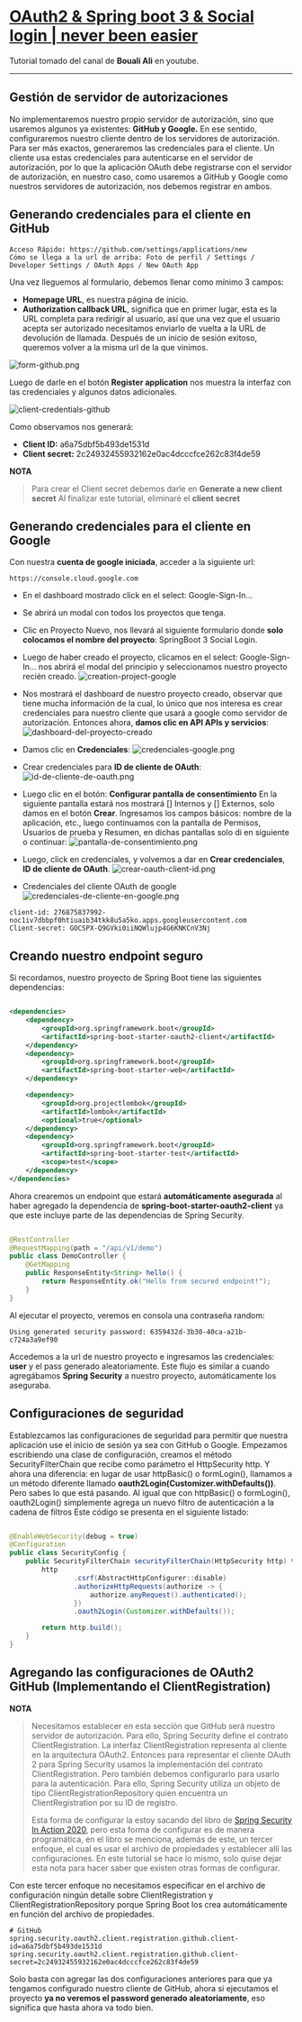 # [OAuth2 & Spring boot 3 & Social login | never been easier](https://www.youtube.com/watch?v=2WNjmT2z7c4&t=2244s)

Tutorial tomado del canal de **Bouali Ali** en youtube.

---

## Gestión de servidor de autorizaciones

No implementaremos nuestro propio servidor de autorización, sino que usaremos algunos ya existentes:
**GitHub y Google.** En ese sentido, configuraremos nuestro cliente dentro de los servidores de autorización. Para ser
más exactos, generaremos las credenciales para el cliente. Un cliente usa estas credenciales para autenticarse en el
servidor de autorización, por lo que la aplicación OAuth debe registrarse con el servidor de autorización, en nuestro
caso, como usaremos a GitHub y Google como nuestros servidores de autorización, nos debemos registrar en ambos.

## Generando credenciales para el cliente en GitHub

````
Acceso Rápido: https://github.com/settings/applications/new
Cómo se llega a la url de arriba: Foto de perfil / Settings / Developer Settings / OAuth Apps / New OAuth App

````

Una vez lleguemos al formulario, debemos llenar como mínimo 3 campos:

- **Homepage URL**, es nuestra página de inicio.
- **Authorization callback URL**, significa que en primer lugar, esta es la URL completa para redirigir al usuario, así
  que una vez que el usuario acepta ser autorizado necesitamos enviarlo de vuelta a la URL de devolución de llamada.
  Después de un inicio de sesión exitoso, queremos volver a la misma url de la que vinimos.

![form-github.png](./assets/form-github.png)

Luego de darle en el botón **Register application** nos muestra la interfaz con las credenciales y algunos datos
adicionales.

![client-credentials-github](./assets/client-credentials-github.png)

Como observamos nos generará:

- **Client ID:** a6a75dbf5b493de1531d
- **Client secret:** 2c24932455932162e0ac4dcccfce262c83f4de59

**NOTA**
> Para crear el Client secret debemos darle en **Generate a new client secret**
> Al finalizar este tutorial, eliminaré el **client secret**

## Generando credenciales para el cliente en Google

Con nuestra **cuenta de google iniciada**, acceder a la siguiente url:

````
https://console.cloud.google.com
````

- En el dashboard mostrado click en el select: Google-Sign-In...
- Se abrirá un modal con todos los proyectos que tenga.
- Clic en Proyecto Nuevo, nos llevará al siguiente formulario donde **solo colocamos el nombre del proyecto**:
  SpringBoot 3 Social Login.
- Luego de haber creado el proyecto, clicamos en el select: Google-Sign-In... nos abrirá el modal del principio y
  seleccionamos nuestro proyecto recién creado.
  ![creation-project-google](./assets/creation-project-google.png)

- Nos mostrará el dashboard de nuestro proyecto creado, observar que tiene mucha información de la cual, lo único que
  nos interesa es crear credenciales para nuestro cliente que usará a google como servidor de autorización. Entonces
  ahora, **damos clic en API APIs y servicios**:
  ![dashboard-del-proyecto-creado](./assets/dashboard-del-proyecto-creado.png)

- Damos clic en **Credenciales**:
  ![credenciales-google.png](./assets/credenciales-google.png)

- Crear credenciales para **ID de cliente de OAuth**:
  ![id-de-cliente-de-oauth.png](./assets/id-de-cliente-de-oauth.png)

- Luego clic en el botón: **Configurar pantalla de consentimiento**
  En la siguiente pantalla estará nos mostrará [] Internos y [] Externos, solo damos en el botón **Crear**.
  Ingresamos los campos básicos: nombre de la aplicación, etc., luego continuamos con la pantalla de Permisos, Usuarios
  de prueba y Resumen, en dichas pantallas solo di en siguiente o continuar:
  ![pantalla-de-consentimiento.png](./assets/pantalla-de-consentimiento.png)

- Luego, click en credenciales, y volvemos a dar en **Crear credenciales**, **ID de cliente de OAuth**.
  ![crear-oauth-client-id.png](./assets/crear-oauth-client-id.png)

- Credenciales del cliente OAuth de google
  ![credenciales-de-cliente-en-google.png](./assets/credenciales-de-cliente-en-google.png)

````
client-id: 276875837992-noc1iv7dbbpf0htiuaib34tkk8u5a5ko.apps.googleusercontent.com
Client-secret: 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
````

## Creando nuestro endpoint seguro

Si recordamos, nuestro proyecto de Spring Boot tiene las siguientes dependencias:

````xml

<dependencies>
    <dependency>
        <groupId>org.springframework.boot</groupId>
        <artifactId>spring-boot-starter-oauth2-client</artifactId>
    </dependency>
    <dependency>
        <groupId>org.springframework.boot</groupId>
        <artifactId>spring-boot-starter-web</artifactId>
    </dependency>

    <dependency>
        <groupId>org.projectlombok</groupId>
        <artifactId>lombok</artifactId>
        <optional>true</optional>
    </dependency>
    <dependency>
        <groupId>org.springframework.boot</groupId>
        <artifactId>spring-boot-starter-test</artifactId>
        <scope>test</scope>
    </dependency>
</dependencies>
````

Ahora crearemos un endpoint que estará **automáticamente asegurada** al haber agregado la dependencia de
**spring-boot-starter-oauth2-client** ya que este incluye parte de las dependencias de Spring Security.

````java

@RestController
@RequestMapping(path = "/api/v1/demo")
public class DemoController {
    @GetMapping
    public ResponseEntity<String> hello() {
        return ResponseEntity.ok("Hello from secured endpoint!");
    }
}
````

Al ejecutar el proyecto, veremos en consola una contraseña random:

````
Using generated security password: 6359432d-3b30-40ca-a21b-c724a3a9ef90
````

Accedemos a la url de nuestro proyecto e ingresamos las credenciales: **user** y el pass generado aleatoriamente. Este
flujo es similar a cuando agregábamos **Spring Security** a nuestro proyecto, automáticamente los aseguraba.

## Configuraciones de seguridad

Establezcamos las configuraciones de seguridad para permitir que nuestra aplicación use el inicio de sesión ya sea con
GitHub o Google. Empezamos escribiendo una clase de configuración, creamos el método SecurityFilterChain que recibe
como parámetro el HttpSecurity http. Y ahora una diferencia: en lugar de usar httpBasic() o formLogin(), llamamos a un
método diferente llamado **oauth2Login(Customizer.withDefaults())**. Pero sabes lo que está pasando. Al igual que con
httpBasic() o formLogin(), oauth2Login() simplemente agrega un nuevo filtro de autenticación a la cadena de filtros Este
código se presenta en el siguiente listado:

````java

@EnableWebSecurity(debug = true)
@Configuration
public class SecurityConfig {
    public SecurityFilterChain securityFilterChain(HttpSecurity http) throws Exception {
        http
                .csrf(AbstractHttpConfigurer::disable)
                .authorizeHttpRequests(authorize -> {
                    authorize.anyRequest().authenticated();
                })
                .oauth2Login(Customizer.withDefaults());

        return http.build();
    }
}
````

## Agregando las configuraciones de OAuth2 GitHub (Implementando el ClientRegistration)

**NOTA**

> Necesitamos establecer en esta sección que GitHub será nuestro servidor de autorización. Para ello, Spring Security
> define el contrato ClientRegistration. La interfaz ClientRegistration representa al cliente en la arquitectura OAuth2.
> Entonces para representar el cliente OAuth 2 para Spring Security usamos la implementación del contrato
> ClientRegistration. Pero también debemos configurarlo para usarlo para la autenticación. Para ello, Spring Security
> utiliza un objeto de tipo ClientRegistrationRepository quien encuentra un ClientRegistration por su ID de registro.
>
> Esta forma de configurar la estoy sacando del libro de
> [Spring Security In Action 2020](https://github.com/magadiflo/spring-security-in-action-2020/blob/main/12.how_does_oauth-2_work.md),
> pero esta forma de configurar es de manera programática, en el libro se menciona, además de este, un tercer enfoque,
> el cual es usar el archivo de propiedades y establecer allí las configuraciones. En este tutorial se hace lo mismo,
> solo quise dejar esta nota para hacer saber que existen otras formas de configurar.

Con este tercer enfoque no necesitamos especificar en el archivo de configuración ningún detalle sobre
ClientRegistration y ClientRegistrationRepository porque Spring Boot los crea automáticamente en función del archivo de
propiedades.

````properties
# GitHub
spring.security.oauth2.client.registration.github.client-id=a6a75dbf5b493de1531d
spring.security.oauth2.client.registration.github.client-secret=2c24932455932162e0ac4dcccfce262c83f4de59
````

Solo basta con agregar las dos configuraciones anteriores para que ya tengamos configurado nuestro cliente de GitHub,
ahora si ejecutamos el proyecto **ya no veremos el password generado aleatoriamente**, eso significa que hasta ahora
va todo bien.

